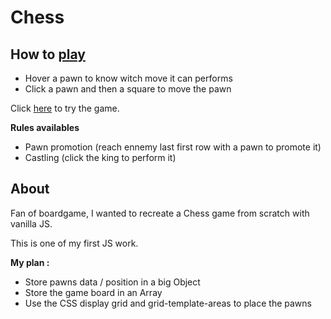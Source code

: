 # Chess

## How to [play](https://pierreyvesflamand.github.io/Chess/)

-   Hover a pawn to know witch move it can performs
-   Click a pawn and then a square to move the pawn

Click [here](https://pierreyvesflamand.github.io/Chess/) to try the game.

**Rules availables**

-   Pawn promotion (reach ennemy last first row with a pawn to promote it)
-   Castling (click the king to perform it)

## About

Fan of boardgame, I wanted to recreate a Chess game from scratch with vanilla JS.

This is one of my first JS work.

**My plan :**

-   Store pawns data / position in a big Object
-   Store the game board in an Array
-   Use the CSS display grid and grid-template-areas to place the pawns
